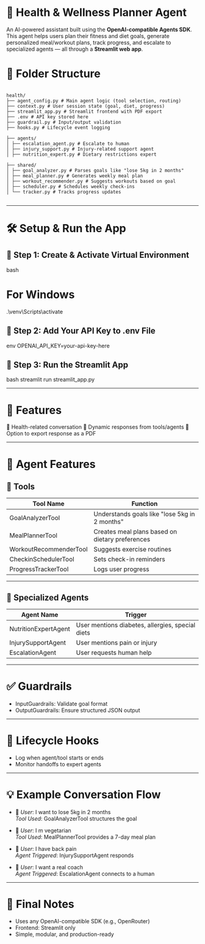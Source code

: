 # 🧠 Health & Wellness Planner Agent

An AI-powered assistant built using the **OpenAI-compatible Agents SDK**.  
This agent helps users plan their fitness and diet goals, generate personalized meal/workout plans, track progress, and escalate to specialized agents — all through a **Streamlit web app**.

# 📁 Folder Structure
```

health/
├── agent_config.py # Main agent logic (tool selection, routing)
├── context.py # User session state (goal, diet, progress)
├── streamlit_app.py # Streamlit frontend with PDF export
├── .env # API key stored here
├── guardrail.py # Input/output validation
├── hooks.py # Lifecycle event logging

├── agents/
│ ├── escalation_agent.py # Escalate to human
│ ├── injury_support.py # Injury-related support agent
│ ├── nutrition_expert.py # Dietary restrictions expert

├── shared/
│ ├── goal_analyzer.py # Parses goals like "lose 5kg in 2 months"
│ ├── meal_planner.py # Generates weekly meal plan
│ ├── workout_recommender.py # Suggests workouts based on goal
│ ├── scheduler.py # Schedules weekly check-ins
│ └── tracker.py # Tracks progress updates


```
---

# 🛠 Setup & Run the App

## 🔹 Step 1: Create & Activate Virtual Environment

bash
# For Windows
.\venv\Scripts\activate


## 🔹 Step 2: Add Your API Key to .env File

env
OPENAI_API_KEY=your-api-key-here


## 🔹 Step 3: Run the Streamlit App

bash
streamlit run streamlit_app.py


---

# 🚀 Features

💬 Health-related conversation
🔄 Dynamic responses from tools/agents
📄 Option to export response as a PDF

---

# 🤖 Agent Features

## 🧩 Tools

| Tool Name              | Function                                                |
|------------------------|---------------------------------------------------------|
| GoalAnalyzerTool       | Understands goals like "lose 5kg in 2 months"           |
| MealPlannerTool        | Creates meal plans based on dietary preferences         |
| WorkoutRecommenderTool | Suggests exercise routines                              |
| CheckinSchedulerTool   | Sets check-in reminders                                 |
| ProgressTrackerTool    | Logs user progress                                      |

---

## 🧠 Specialized Agents

| Agent Name            | Trigger                                                 |
|-----------------------|----------------------------------------------------------|
| NutritionExpertAgent  | User mentions diabetes, allergies, special diets         |
| InjurySupportAgent    | User mentions pain or injury                             |
| EscalationAgent       | User requests human help                                 |

---

# ✅ Guardrails

- InputGuardrails: Validate goal format  
- OutputGuardrails: Ensure structured JSON output  

---

# 🔄 Lifecycle Hooks

- Log when agent/tool starts or ends  
- Monitor handoffs to expert agents  

---

# 💡 Example Conversation Flow

- 🧰 *User*: I want to lose 5kg in 2 months  
      *Tool Used*: GoalAnalyzerTool structures the goal  

- 🧰 *User*: I   m vegetarian  
     *Tool Used*: MealPlannerTool provides a 7-day meal plan  

- 🧠 *User*: I have back pain  
    *Agent Triggered*: InjurySupportAgent responds  

- 🧠 *User*: I want a real coach  
      *Agent Triggered*: EscalationAgent connects to a human  



---

# 📌 Final Notes

- Uses any OpenAI-compatible SDK (e.g., OpenRouter)  
- Frontend: Streamlit only  
- Simple, modular, and production-ready
